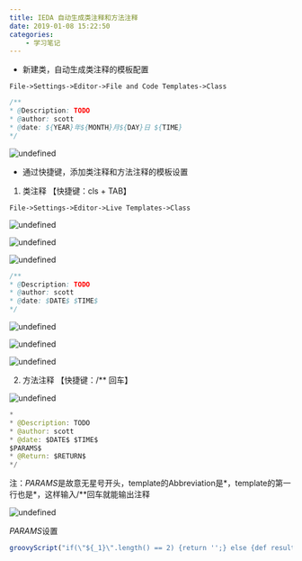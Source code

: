 ```yaml
---
title: IEDA 自动生成类注释和方法注释
date: 2019-01-08 15:22:50
categories:
    - 学习笔记
---
```


- 新建类，自动生成类注释的模板配置

`File->Settings->Editor->File and Code Templates->Class`

``` java
/** 
* @Description: TODO
* @author: scott
* @date: ${YEAR}年${MONTH}月${DAY}日 ${TIME}
*/
```

![undefined](https://ws1.sinaimg.cn/large/005LP3H3ly1gg5yp1zlqvj311z0l9tbi.jpg)

- 通过快捷键，添加类注释和方法注释的模板设置

1. 类注释      【快捷键：cls + TAB】

`File->Settings->Editor->Live Templates->Class`

![undefined](https://ws1.sinaimg.cn/large/005LP3H3ly1gg5yq1r5xfj30xc0hrjvi.jpg)

![undefined](https://ws1.sinaimg.cn/large/005LP3H3ly1gg5yqf99i2j30xc0jagqb.jpg)

![undefined](https://ws1.sinaimg.cn/large/005LP3H3ly1gg5yqmo1zuj30xc0hitcx.jpg)

``` java
/**
* @Description: TODO
* @author: scott
* @date: $DATE$ $TIME$
*/
```

![undefined](https://ws1.sinaimg.cn/large/005LP3H3ly1gg5yr0qipvj30xc0jfdm0.jpg)

![undefined](https://ws1.sinaimg.cn/large/005LP3H3ly1gg5yr762vqj312g0l7gny.jpg)

![undefined](https://ws1.sinaimg.cn/large/005LP3H3ly1gg5yre42nkj30ix077q32.jpg)

2. 方法注释       【快捷键：/**  回车】

![undefined](https://ws1.sinaimg.cn/large/005LP3H3ly1gg5yrt7hn9j312f0ll40i.jpg)

``` java
*
* @Description: TODO
* @author: scott
* @date: $DATE$ $TIME$
$PARAMS$
* @Return: $RETURN$
*/
```

注：$PARAMS$是故意无星号开头，template的Abbreviation是*，template的第一行也是*，这样输入/**回车就能输出注释

![undefined](https://ws1.sinaimg.cn/large/005LP3H3ly1gg5ysbd2s7j30ix077weq.jpg)

$PARAMS$设置

``` javascript
groovyScript("if(\"${_1}\".length() == 2) {return '';} else {def result=''; def params=\"${_1}\".replaceAll('[\\\\[|\\\\]|\\\\s]', '').split(',').toList();for(i = 0; i < params.size(); i++) {if(i==0){result+='* @param ' + params[i] + ': '}else{result+='\\n' + '* @param ' + params[i] + ': '}}; return result;}", methodParameters());
```